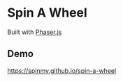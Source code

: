 # Spin A Wheel
Built with [Phaser.js](https://phaser.io/)

## Demo
https://spinmy.github.io/spin-a-wheel

